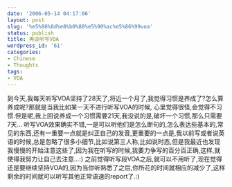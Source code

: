 ```yaml
---
date: '2006-05-14 04:17:06'
layout: post
slug: '%e5%86%8d%e8%b0%88%e5%90%ac%e5%86%99voa'
status: publish
title: 再谈听写VOA
wordpress_id: '61'
categories:
- Chinese
- Thoughts
tags:
- VOA
---
```


到今天,我每天听写VOA坚持了28天了,将近一个月了,我觉得习惯是养成了?怎么算养成呢?那就是当我比如某一天不进行听写VOA的时候, 心里觉得很怪,会觉得不习惯.但是呢,我上回说养成一个习惯需要21天,我没说的是,破坏一个习惯,那么只需要7天...
听写VOA效果确实不错,一是可以听他们是怎么断句的,怎么表达些基本的,常见的东西,还有一重要一点就是纠正自己的发音,更重要的一点是,我以前写或者说英语的时候,总是忽略了很多小细节,比如说第三人称,比如说时态,但是我最近也发现我慢慢的开始注意这些了,因为我在听写的时候,我要力争写的百分百正确,这样,就使得我努力让自己去注意...:)
之前觉得听写段VOA之后,就可以不用听了,现在觉得还是要继续坚持VOA的,因为当你听熟悉了之后,你所花的时间就相应的减少了,这样剩余的时间就可以听写其他正常语速的report了.:)
